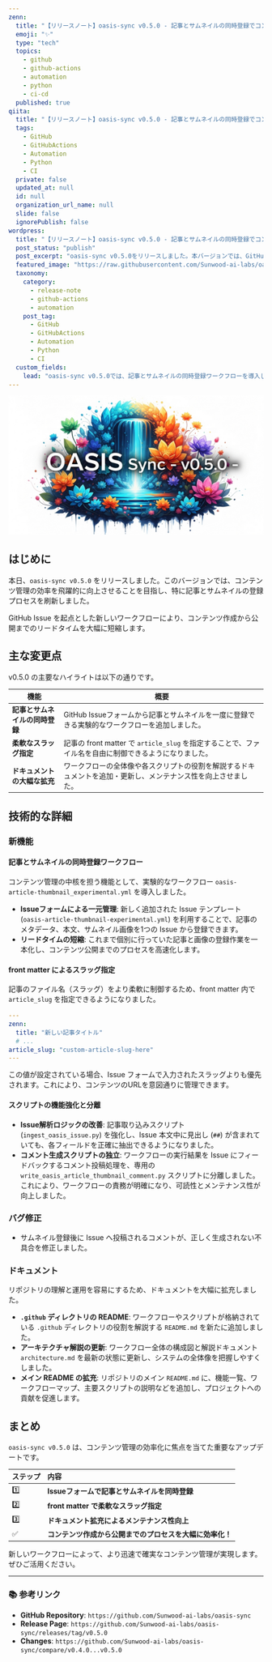 ```yaml
---
zenn:
  title: "【リリースノート】oasis-sync v0.5.0 - 記事とサムネイルの同時登録でコンテンツ管理を効率化"
  emoji: "✨"
  type: "tech"
  topics:
    - github
    - github-actions
    - automation
    - python
    - ci-cd
  published: true
qiita:
  title: "【リリースノート】oasis-sync v0.5.0 - 記事とサムネイルの同時登録でコンテンツ管理を効率化"
  tags:
    - GitHub
    - GitHubActions
    - Automation
    - Python
    - CI
  private: false
  updated_at: null
  id: null
  organization_url_name: null
  slide: false
  ignorePublish: false
wordpress:
  title: "【リリースノート】oasis-sync v0.5.0 - 記事とサムネイルの同時登録でコンテンツ管理を効率化"
  post_status: "publish"
  post_excerpt: "oasis-sync v0.5.0をリリースしました。本バージョンでは、GitHub Issueから記事とサムネイルを同時に登録できる新ワークフローを導入し、コンテンツ管理を大幅に効率化しています。"
  featured_image: "https://raw.githubusercontent.com/Sunwood-ai-labs/oasis-sync/main/generated-images/release-v0.5.0-20251018_170842/imagen-4-ultra_2025-10-18T17-09-42-828Z_A_mesmerizing_and_vivid_digital_painting_featuring_1.png"
  taxonomy:
    category:
      - release-note
      - github-actions
      - automation
    post_tag:
      - GitHub
      - GitHubActions
      - Automation
      - Python
      - CI
  custom_fields:
    lead: "oasis-sync v0.5.0では、記事とサムネイルの同時登録ワークフローを導入し、コンテンツ管理のリードタイムを短縮しました。本記事では、新機能やドキュメント拡充などの技術的な詳細を解説します。"
---
```


![imagen-4-ultra_2025-10-18T17-09-42-828Z_A_mesmerizing_and_vivid_digital_painting_featuring_1.png](https://raw.githubusercontent.com/Sunwood-ai-labs/oasis-sync/main/generated-images/release-v0.5.0-20251018_170842/imagen-4-ultra_2025-10-18T17-09-42-828Z_A_mesmerizing_and_vivid_digital_painting_featuring_1.png)

## はじめに

本日、`oasis-sync v0.5.0` をリリースしました。このバージョンでは、コンテンツ管理の効率を飛躍的に向上させることを目指し、特に記事とサムネイルの登録プロセスを刷新しました。

GitHub Issue を起点とした新しいワークフローにより、コンテンツ作成から公開までのリードタイムを大幅に短縮します。

## 主な変更点

v0.5.0 の主要なハイライトは以下の通りです。

| 機能 | 概要 |
| --- | --- |
| **記事とサムネイルの同時登録** | GitHub Issueフォームから記事とサムネイルを一度に登録できる実験的なワークフローを追加しました。 |
| **柔軟なスラッグ指定** | 記事の front matter で `article_slug` を指定することで、ファイル名を自由に制御できるようになりました。 |
| **ドキュメントの大幅な拡充** | ワークフローの全体像や各スクリプトの役割を解説するドキュメントを追加・更新し、メンテナンス性を向上させました。 |

## 技術的な詳細

### 新機能

#### 記事とサムネイルの同時登録ワークフロー

コンテンツ管理の中核を担う機能として、実験的なワークフロー `oasis-article-thumbnail_experimental.yml` を導入しました。

- **Issueフォームによる一元管理**: 新しく追加された Issue テンプレート (`oasis-article-thumbnail-experimental.yml`) を利用することで、記事のメタデータ、本文、サムネイル画像を1つの Issue から登録できます。
- **リードタイムの短縮**: これまで個別に行っていた記事と画像の登録作業を一本化し、コンテンツ公開までのプロセスを高速化します。

#### front matter によるスラッグ指定

記事のファイル名（スラッグ）をより柔軟に制御するため、front matter 内で `article_slug` を指定できるようになりました。

```yaml
---
zenn:
  title: "新しい記事タイトル"
  # ...
article_slug: "custom-article-slug-here"
---
```

この値が設定されている場合、Issue フォームで入力されたスラッグよりも優先されます。これにより、コンテンツのURLを意図通りに管理できます。

#### スクリプトの機能強化と分離

- **Issue解析ロジックの改善**: 記事取り込みスクリプト (`ingest_oasis_issue.py`) を強化し、Issue 本文中に見出し (`##`) が含まれていても、各フィールドを正確に抽出できるようになりました。
- **コメント生成スクリプトの独立**: ワークフローの実行結果を Issue にフィードバックするコメント投稿処理を、専用の `write_oasis_article_thumbnail_comment.py` スクリプトに分離しました。これにより、ワークフローの責務が明確になり、可読性とメンテナンス性が向上しました。

### バグ修正

- サムネイル登録後に Issue へ投稿されるコメントが、正しく生成されない不具合を修正しました。

### ドキュメント

リポジトリの理解と運用を容易にするため、ドキュメントを大幅に拡充しました。

- **`.github` ディレクトリの README**: ワークフローやスクリプトが格納されている `.github` ディレクトリの役割を解説する `README.md` を新たに追加しました。
- **アーキテクチャ解説の更新**: ワークフロー全体の構成図と解説ドキュメント `architecture.md` を最新の状態に更新し、システムの全体像を把握しやすくしました。
- **メイン README の拡充**: リポジトリのメイン `README.md` に、機能一覧、ワークフローマップ、主要スクリプトの説明などを追加し、プロジェクトへの貢献を促進します。

## まとめ

`oasis-sync v0.5.0` は、コンテンツ管理の効率化に焦点を当てた重要なアップデートです。

| ステップ | 内容 |
| :--- | :--- |
| 1️⃣ | **Issueフォームで記事とサムネイルを同時登録** |
| 2️⃣ | **front matter で柔軟なスラッグ指定** |
| 3️⃣ | **ドキュメント拡充によるメンテナンス性向上** |
| ✅ | **コンテンツ作成から公開までのプロセスを大幅に効率化！** |

新しいワークフローによって、より迅速で確実なコンテンツ管理が実現します。ぜひご活用ください。

---

### 📚 参考リンク

- **GitHub Repository**: `https://github.com/Sunwood-ai-labs/oasis-sync`
- **Release Page**: `https://github.com/Sunwood-ai-labs/oasis-sync/releases/tag/v0.5.0`
- **Changes**: `https://github.com/Sunwood-ai-labs/oasis-sync/compare/v0.4.0...v0.5.0`
